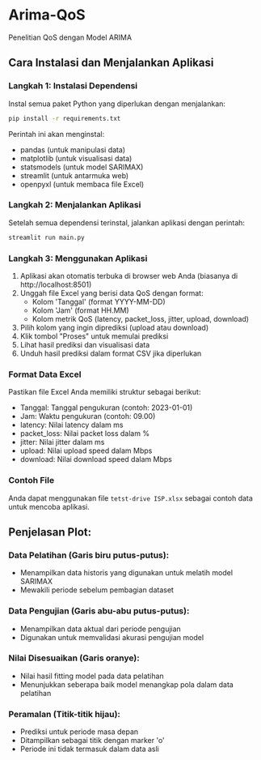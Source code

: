 # Arima-QoS
Penelitian QoS dengan Model ARIMA

## Cara Instalasi dan Menjalankan Aplikasi

### Langkah 1: Instalasi Dependensi
Instal semua paket Python yang diperlukan dengan menjalankan:
```bash
pip install -r requirements.txt
```
Perintah ini akan menginstal:
- pandas (untuk manipulasi data)
- matplotlib (untuk visualisasi data)
- statsmodels (untuk model SARIMAX)
- streamlit (untuk antarmuka web)
- openpyxl (untuk membaca file Excel)

### Langkah 2: Menjalankan Aplikasi
Setelah semua dependensi terinstal, jalankan aplikasi dengan perintah:
```bash
streamlit run main.py
```

### Langkah 3: Menggunakan Aplikasi
1. Aplikasi akan otomatis terbuka di browser web Anda (biasanya di http://localhost:8501)
2. Unggah file Excel yang berisi data QoS dengan format:
   - Kolom 'Tanggal' (format YYYY-MM-DD)
   - Kolom 'Jam' (format HH.MM)
   - Kolom metrik QoS (latency, packet_loss, jitter, upload, download)
3. Pilih kolom yang ingin diprediksi (upload atau download)
4. Klik tombol "Proses" untuk memulai prediksi
5. Lihat hasil prediksi dan visualisasi data
6. Unduh hasil prediksi dalam format CSV jika diperlukan

### Format Data Excel
Pastikan file Excel Anda memiliki struktur sebagai berikut:
- Tanggal: Tanggal pengukuran (contoh: 2023-01-01)
- Jam: Waktu pengukuran (contoh: 09.00)
- latency: Nilai latency dalam ms
- packet_loss: Nilai packet loss dalam %
- jitter: Nilai jitter dalam ms
- upload: Nilai upload speed dalam Mbps
- download: Nilai download speed dalam Mbps

### Contoh File
Anda dapat menggunakan file `tetst-drive ISP.xlsx` sebagai contoh data untuk mencoba aplikasi.


## Penjelasan Plot:
### Data Pelatihan (Garis biru putus-putus):
- Menampilkan data historis yang digunakan untuk melatih model SARIMAX
- Mewakili periode sebelum pembagian dataset

### Data Pengujian (Garis abu-abu putus-putus):
- Menampilkan data aktual dari periode pengujian
- Digunakan untuk memvalidasi akurasi pengujian model

### Nilai Disesuaikan (Garis oranye):
- Nilai hasil fitting model pada data pelatihan
- Menunjukkan seberapa baik model menangkap pola dalam data pelatihan

### Peramalan (Titik-titik hijau):
- Prediksi untuk periode masa depan
- Ditampilkan sebagai titik dengan marker 'o'
- Periode ini tidak termasuk dalam data asli
